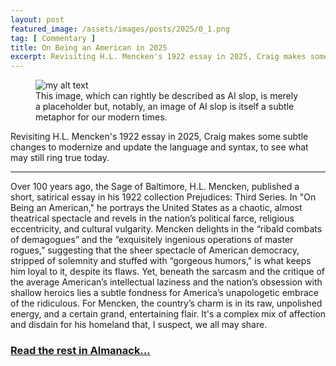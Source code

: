 ```yaml
---
layout: post
featured_image: /assets/images/posts/2025/0_1.png
tag: [ Commentary ]
title: On Being an American in 2025
excerpt: Revisiting H.L. Mencken's 1922 essay in 2025, Craig makes some subtle changes to modernize and update the language and syntax, to see what may still ring true today.
---
```


<figure>
  <img src="{{site.url}}/assets/images/posts/2025/0_1.png" alt="my alt text"/>
  <figcaption>This image, which can rightly be described as AI slop, is merely a placeholder but, notably, an image of AI slop is itself a subtle metaphor for our modern times.</figcaption>
</figure>

Revisiting H.L. Mencken's 1922 essay in 2025, Craig makes some subtle changes to modernize and update the language and syntax, to see what may still ring true today.

---

<p>Over 100 years ago, the Sage of Baltimore, H.L. Mencken, published a short, satirical essay in his 1922 collection Prejudices: Third Series. In "On Being an American," he portrays the United States as a chaotic, almost theatrical spectacle and revels in the nation’s political farce, religious eccentricity, and cultural vulgarity. Mencken delights in the “ribald combats of demagogues” and the “exquisitely ingenious operations of master rogues,” suggesting that the sheer spectacle of American democracy, stripped of solemnity and stuffed with “gorgeous humors," is what keeps him loyal to it, despite its flaws. Yet, beneath the sarcasm and the critique of the average American’s intellectual laziness and the nation’s obsession with shallow heroics lies a subtle fondness for America’s unapologetic embrace of the ridiculous. For Mencken, the country’s charm is in its raw, unpolished energy, and a certain grand, entertaining flair. It's a complex mix of affection and disdain for his homeland that, I suspect, we all may share.</p>

<h3><a href="https://www.almanack.blog/on-being-an-american-in-2025/">Read the rest in Almanack...</a></h3>

<br/>
